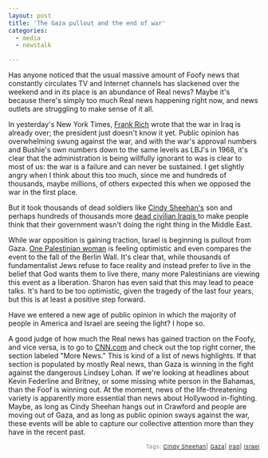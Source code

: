 ```yaml
---
layout: post
title: 'The Gaza pullout and the end of war'
categories:
  - media
  - newstalk

---
```


Has anyone noticed that the usual massive amount of Foofy news that constantly circulates TV and Internet channels has slackened over the weekend and in its place is an abundance of Real news?  Maybe it's because there's simply too much Real news happening right now, and news outlets are struggling to make sense of it all.

In yesterday's New York Times, <a href="http://www.nytimes.com/2005/08/14/opinion/14rich.html?8hpib">Frank Rich</a> wrote that the war in Iraq is already over; the president just doesn't know it yet.  Public opinion has overwhelming swung against the war, and with the war's approval numbers and Bushie's own numbers down to the same levels as LBJ's in 1968, it's clear that the administration is being willfully ignorant to was is clear to most of us: the war is a failure and can never be sustained.  I get slightly angry when I think about this too much, since me and hundreds of thousands, maybe millions, of others expected this when we opposed the war in the first place.

But it took thousands of dead soldiers like <a href="http://technorati.com/tag/cindy%20sheehan">Cindy Sheehan's</a> son and perhaps hundreds of thousands more <a href="http://www.iraqbodycount.net/">dead civilian Iraqis </a>to make people think that their government wasn't doing the right thing in the Middle East.

While war opposition is gaining traction, Israel is beginning is pullout from Gaza.  <a href="http://a-mother-from-gaza.blogspot.com/2005/08/zero-hours.html">One Palestinian woman</a> is feeling optimistic and even compares the event to the fall of the Berlin Wall.  It's clear that, while thousands of fundamentalist Jews refuse to face reality and instead prefer to live in the belief that God wants them to live there, many more Palestinians are viewing this event as a liberation.  Sharon has even said that this may lead to peace talks.  It's hard to be too optimistic, given the tragedy of the last four years, but this is at least a positive step forward.

Have we entered a new age of public opinion in which the majority of people in America and Israel are seeing the light?  I hope so.

A good judge of how much the Real news has gained traction on the Foofy, and vice versa, is to go to <a href="http://www.cnn.com">CNN.com</a> and check out the top right corner, the section labeled "More News."  This is kind of a list of news highlights.  If that section is populated by mostly Real news, than Gaza is winning in the fight against the dangerous Lindsey Lohan.  If we're looking at headlines about Kevin Federline and Britney, or some missing white person in the Bahamas, than the Foof is winning out.  At the moment, news of the life-threatening variety is apparently more essential than news about Hollywood in-fighting.  Maybe, as long as Cindy Sheehan hangs out in Crawford and people are moving out of Gaza, and as long as public opinion sways against the war, these events will be able to capture our collective attention more than they have in the recent past.

<!-- technorati tags start --><p style="text-align:right;font-size:11px;letter-spacing:.05em;color:#808979;">Tags: <a href="http://technorati.com/tag/Cindy Sheehan" rel="tag">Cindy Sheehan</a><strong>|</strong> <a href="http://technorati.com/tag/Gaza" rel="tag">Gaza</a><strong>|</strong> <a href="http://technorati.com/tag/Iraq" rel="tag">Iraq</a><strong>|</strong> <a href="http://technorati.com/tag/Israel" rel="tag">Israel</a></p><!-- technorati tags end -->
